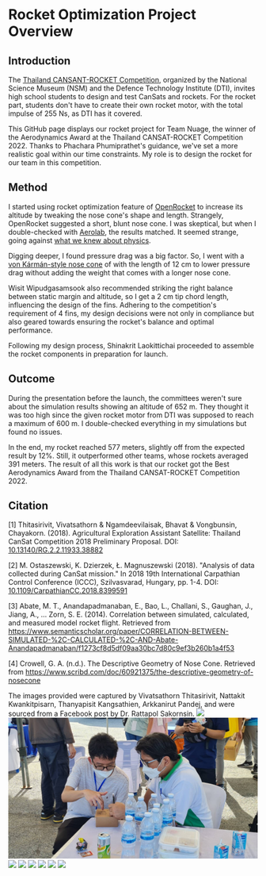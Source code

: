 # Rocket Optimization Project Overview

## Introduction

The [Thailand CANSANT-ROCKET Competition](https://www.facebook.com/p/CanSat-Rocket-Thailand-100038803825229/), organized by the National Science Museum (NSM) and the Defence Technology Institute (DTI), invites high school students to design and test CanSats and rockets. For the rocket part, students don't have to create their own rocket motor, with the total impulse of 255 Ns, as DTI has it covered.

This GitHub page displays our rocket project for Team Nuage, the winner of the Aerodynamics Award at the Thailand CANSAT-ROCKET Competition 2022. Thanks to Phachara Phumiprathet's guidance, we've set a more realistic goal within our time constraints. My role is to design the rocket for our team in this competition.

## Method

I started using rocket optimization feature of [OpenRocket](https://openrocket.info/) to increase its altitude by tweaking the nose cone's shape and length. Strangely, OpenRocket suggested a short, blunt nose cone. I was skeptical, but when I double-checked with [Aerolab](https://www.nakka-rocketry.net/softw.html#Aerolab), the results matched. It seemed strange, going against [what we knew about physics](https://aerospaceweb.org/question/aerodynamics/q0151.shtml).

Digging deeper, I found pressure drag was a big factor. So, I went with a [von Kármán-style nose cone](https://en.wikipedia.org/wiki/Nose_cone_design#Von_K%C3%A1rm%C3%A1n) of with the length of 12 cm to lower pressure drag without adding the weight that comes with a longer nose cone.

Wisit Wipudgasamsook also recommended striking the right balance between static margin and altitude, so I get a 2 cm tip chord length, influencing the design of the fins. Adhering to the competition's requirement of 4 fins, my design decisions were not only in compliance but also geared towards ensuring the rocket's balance and optimal performance.

Following my design process, Shinakrit Laokittichai proceeded to assemble the rocket components in preparation for launch.


## Outcome

During the presentation before the launch, the committees weren't sure about the simulation results showing an altitude of 652 m. They thought it was too high since the given rocket motor from DTI was supposed to reach a maximum of 600 m. I double-checked everything in my simulations but found no issues.

In the end, my rocket reached 577 meters, slightly off from the expected result by 12%. Still, it outperformed other teams, whose rockets averaged 391 meters. The result of all this work is that our rocket got the Best Aerodynamics Award from the Thailand CANSAT-ROCKET Competition 2022.

## Citation

[1] Thitasirivit, Vivatsathorn & Ngamdeevilaisak, Bhavat & Vongbunsin, Chayakorn. (2018). Agricultural Exploration Assistant Satellite: Thailand CanSat Competition 2018 Preliminary Proposal. DOI: [10.13140/RG.2.2.11933.38882](https://doi.org/10.13140/RG.2.2.11933.38882)

[2] M. Ostaszewski, K. Dzierzek, Ł. Magnuszewski (2018). "Analysis of data collected during CanSat mission." In 2018 19th International Carpathian Control Conference (ICCC), Szilvasvarad, Hungary, pp. 1-4. DOI: [10.1109/CarpathianCC.2018.8399591](https://doi.org/10.1109/CarpathianCC.2018.8399591)

[3] Abate, M. T., Anandapadmanaban, E., Bao, L., Challani, S., Gaughan, J., Jiang, A., ... Zorn, S. E. (2014). Correlation between simulated, calculated, and measured model rocket flight. Retrieved from https://www.semanticscholar.org/paper/CORRELATION-BETWEEN-SIMULATED-%2C-CALCULATED-%2C-AND-Abate-Anandapadmanaban/f1273cf8d5df09aa30bc7d80c9ef3b260b1a4f53

[4] Crowell, G. A. (n.d.). The Descriptive Geometry of Nose Cone. Retrieved from https://www.scribd.com/doc/60921375/the-descriptive-geometry-of-nosecone

The images provided were captured by Vivatsathorn Thitasirivit, Nattakit Kwankitpisarn, Thanyapisit Kangsathien, Arkkanirut Pandej, and were sourced from a Facebook post by Dr. Rattapol Sakornsin.
![](images/012824_CanSat-Recovery_TCRC2022.JPG)
![](images/012824_Composite-Sandwich-Explain-by-Dr.Rattapol-Sakornsin_TCRC2022.jpg)
![](images/012824_Conference_TCRC2022.JPG)
![](images/012824_Nuage-Team-Member_TCRC2022.jpg)
![](images/012824_Rocket-Launch-1_TCRC2022.JPG)
![](images/012824_Rocket-Launch-2_TCRC2022.JPG)
![](images/012824_Rocket-Launch-3_TCRC2022.JPG)
![](images/012824_Rocket-Launch-4_TCRC2022.JPG)


